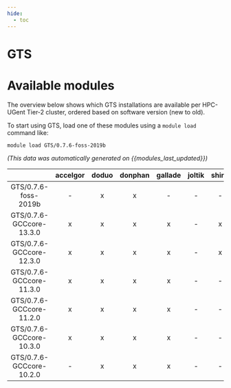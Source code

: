 ```yaml
---
hide:
  - toc
---
```


GTS
===

# Available modules


The overview below shows which GTS installations are available per HPC-UGent Tier-2 cluster, ordered based on software version (new to old).

To start using GTS, load one of these modules using a `module load` command like:

```shell
module load GTS/0.7.6-foss-2019b
```

*(This data was automatically generated on {{modules_last_updated}})*  

| |accelgor|doduo|donphan|gallade|joltik|shinx|skitty|
| :---: | :---: | :---: | :---: | :---: | :---: | :---: | :---: |
|GTS/0.7.6-foss-2019b|-|x|x|-|-|-|-|
|GTS/0.7.6-GCCcore-13.3.0|x|x|x|x|-|x|x|
|GTS/0.7.6-GCCcore-12.3.0|x|x|x|x|-|x|x|
|GTS/0.7.6-GCCcore-11.3.0|x|x|x|x|-|-|-|
|GTS/0.7.6-GCCcore-11.2.0|x|x|x|x|-|-|-|
|GTS/0.7.6-GCCcore-10.3.0|x|x|x|x|-|-|-|
|GTS/0.7.6-GCCcore-10.2.0|-|x|x|x|-|-|-|
